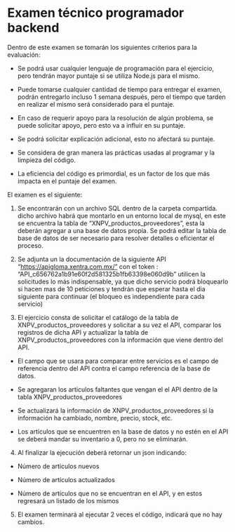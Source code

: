 # Examen técnico programador backend

Dentro de este examen se tomarán los siguientes criterios para la evaluación: 

- Se podrá usar cualquier lenguaje de programación para el ejercicio,  pero tendrán mayor puntaje si se utiliza Node.js para el mismo. 

- Puede tomarse cualquier cantidad de tiempo para entregar el examen, podrán entregarlo incluso 1 semana después, pero el tiempo que tarden en realizar el mismo será considerado para el puntaje. 

- En caso de requerir apoyo para la resolución de algún problema, se puede solicitar apoyo, pero esto va a influir en su puntaje. 

- Se podrá solicitar explicación adicional, esto no afectará su puntaje. 

- Se considera de gran manera las prácticas usadas al programar y la limpieza del código. 

- La eficiencia del código es primordial, es un factor de los que más impacta en el puntaje del examen. 


El examen es el siguiente:

1. Se encontrarán con un archivo SQL dentro de la carpeta compartida. dicho archivo habrá que montarlo en un entorno local de mysql, en este se encuentra la tabla de “XNPV_productos_proveedores”, esta la deberán agregar a una base de datos propia. Se podrá editar la tabla de base de datos de ser necesario para resolver detalles o eficientar el proceso.

2. Se adjunta un la documentación de la siguiente API “https://apigloma.xentra.com.mx/” con el token : “API_c656762a1b91e60f2d581325b1fb63398e060d9b” utilicen la solicitudes lo más indispensable, ya que dicho servicio podrá bloquearlo si hacen mas de 10 peticiones y tendrán que esperar hasta el dia siguiente para continuar  (el bloqueo es independiente para cada servicio)

3. El ejercicio consta de solicitar el catálogo de la tabla de XNPV_productos_proveedores  y solicitar a su vez el API, comparar los registros de dicha API y actualizar la tabla de XNPV_productos_proveedores con la información que viene dentro del API.

  - El campo que se usara para comparar entre servicios es el campo de referencia dentro del API contra el campo referencia de la base de datos. 

  - Se agregaran los artículos  faltantes que vengan el el API dentro de la tabla XNPV_productos_proveedores

  - Se actualizará la información de XNPV_productos_proveedores si la información ha cambiado, nombre, precio, stock, etc.

  - Los artículos que se encuentren en la base de datos y no estén en el API se deberá mandar su inventario a 0, pero no se eliminarán.

4. Al finalizar la ejecución deberá retornar un json indicando:

  - Número de artículos nuevos

  - Número de artículos actualizados

  - Número de artículos que no se encuentran en el API, y en estos regresará un listado de los mismos

5. El examen terminará al ejecutar 2 veces el código, indicará que no hay cambios. 
